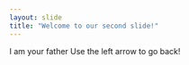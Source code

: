 ```yaml
---
layout: slide
title: "Welcome to our second slide!"
---
```

I am your father
Use the left arrow to go back!

